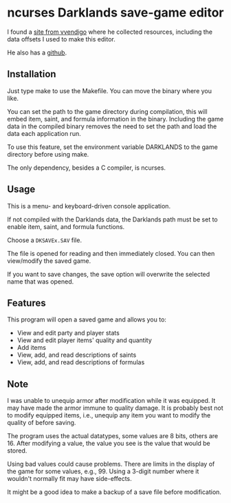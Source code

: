 # ncurses Darklands save-game editor

I found a [site from vvendigo](https://wendigo.online-siesta.com/darklands/)
where he collected resources,
including the data offsets I used to make this editor.

He also has a [github](https://github.com/vvendigo).

## Installation
Just type make to use the Makefile. You can move the binary where you like.

You can set the path to the game directory during compilation,
this will embed item, saint, and formula information in the binary.
Including the game data in the compiled binary
removes the need to set the path and load the data each application run.

To use this feature,
set the environment variable DARKLANDS to the game directory before using make.

The only dependency, besides a C compiler, is ncurses.

## Usage
This is a menu- and keyboard-driven console application.

If not compiled with the Darklands data,
the Darklands path must be set to enable item, saint, and formula functions.

Choose a `DKSAVEx.SAV` file.

The file is opened for reading and then immediately closed.
You can then view/modify the saved game.

If you want to save changes,
the save option will overwrite the selected name that was opened.

## Features
This program will open a saved game and allows you to:
- View and edit party and player stats
- View and edit player items' quality and quantity
- Add items
- View, add, and read descriptions of saints
- View, add, and read descriptions of formulas

## Note
I was unable to unequip armor after modification while it was equipped.
It may have made the armor immune to quality damage.
It is probably best not to modify equipped items, i.e.,
unequip any item you want to modify the quality of before saving.

The program uses the actual datatypes, some values are 8 bits, others are 16.
After modifying a value, the value you see is the value that would be stored.

Using bad values could cause problems.
There are limits in the display of the game for some values, e.g., 99.
Using a 3-digit number where it wouldn't normally fit may have side-effects.

It might be a good idea to make a backup of a save file before modification.
